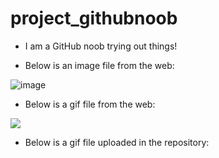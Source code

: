 # project_githubnoob
- I am a GitHub noob trying out things!
  
- Below is an image file from the web:
  
![image](https://avatars.githubusercontent.com/u/74564925?v=4)
  
- Below is a gif file from the web:

![](https://miro.medium.com/v2/resize:fit:1358/1*5f7gVeiRNueibqA5LEj5NQ.gif)

- Below is a gif file uploaded in the repository:

![]()

